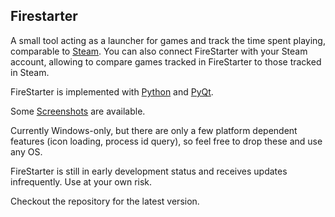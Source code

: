 ## Firestarter ##

A small tool acting as a launcher for games and track the time spent playing, comparable to [Steam](http://steampowered.com). You can also connect FireStarter with your Steam account, allowing to compare games tracked in FireStarter to those tracked in Steam.

FireStarter is implemented with [Python](http://www.python.org/) and [PyQt](http://www.riverbankcomputing.co.uk/software/pyqt/intro).

Some [Screenshots](Screenshots.md) are available.

Currently Windows-only, but there are only a few platform dependent features (icon loading, process id query), so feel free to drop these and use any OS.

FireStarter is still in early development status and receives updates infrequently. Use at your own risk.

Checkout the repository for the latest version.
